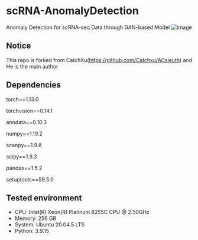 # scRNA-AnomalyDetection
Anomaly Detection for scRNA-seq Data through GAN-based Model
![image](https://github.com/Kainan-Liu/scRNA-AnomalyDetection/assets/146005327/523a3b3c-d2c0-4982-8be3-160b9effc05e)


## Notice
This repo is forked from CatchXu(https://github.com/Catchxu/ACsleuth) and He is the main author

## Dependencies
torch==1.13.0

torchvision==0.14.1

anndata==0.10.3

numpy==1.19.2

scanpy==1.9.6

scipy==1.9.3

pandas==1.5.2

setuptools==59.5.0

## Tested environment
- CPU: Intel(R) Xeon(R) Platinum 8255C CPU @ 2.50GHz
- Memory: 256 GB
- System: Ubuntu 20.04.5 LTS
- Python: 3.9.15
